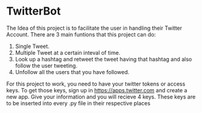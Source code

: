 # TwitterBot

The Idea of this project is to facilitate the user in handling their Twitter Account. 
There are 3 main funtions that this project can do:
1. Single Tweet.
2. Multiple Tweet at a certain inteval of time.
3. Look up a hashtag and retweet the tweet having that hashtag and also follow the user tweeting.
4. Unfollow all the users that you have followed.

For this project to work, you need to have your twitter tokens or access keys.
To get those keys, sign up in https://apps.twitter.com and create a new app.
Give your information and you will recieve 4 keys.
These keys are to be inserted into every .py file in their respective places
